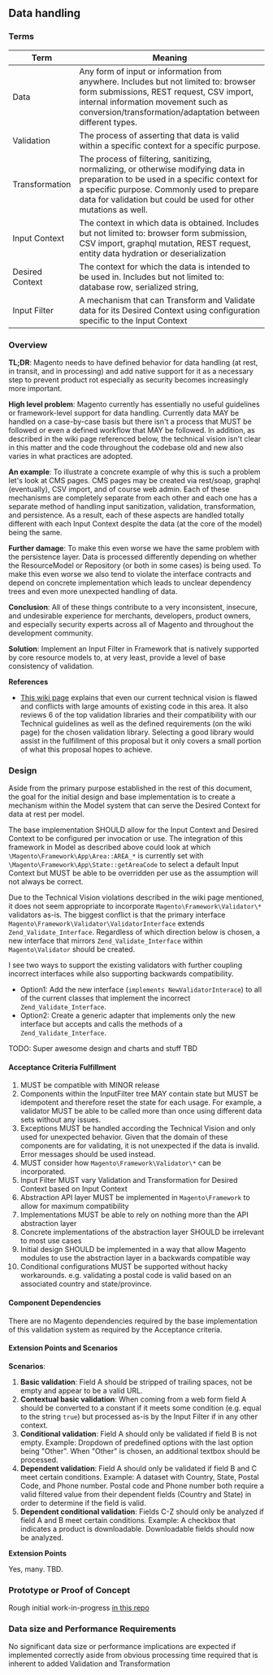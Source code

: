## Data handling


### Terms

Term|Meaning
----|-------
Data|Any form of input or information from anywhere. Includes but not limited to: browser form submissions, REST request, CSV import, internal information movement such as conversion/transformation/adaptation between different types. 
Validation|The process of asserting that data is valid within a specific context for a specific purpose.
Transformation|The process of filtering, sanitizing, normalizing, or otherwise modifying data in preparation to be used in a specific context for a specific purpose. Commonly used to prepare data for validation but could be used for other mutations as well.
Input Context|The context in which data is obtained. Includes but not limited to: browser form submission, CSV import, graphql mutation, REST request, entity data hydration or deserialization
Desired Context|The context for which the data is intended to be used in. Includes but not limited to: database row, serialized string,
Input Filter|A mechanism that can Transform and Validate data for its Desired Context using configuration specific to the Input Context

### Overview

**TL;DR**: Magento needs to have defined behavior for data handling (at rest, in transit, and in processing) and add native support for it as a necessary step to prevent product rot especially as security becomes increasingly more important.

**High level problem**: Magento currently has essentially no useful guidelines or framework-level support for data handling. 
Currently data MAY be handled on a case-by-case basis but there isn't a process that MUST be followed or even a defined workflow that MAY be followed. In addition, as described in the wiki page referenced below, the technical vision isn't clear in this matter and the code throughout the codebase old and new also varies in what practices are adopted. 
 
**An example**: To illustrate a concrete example of why this is such a problem let's look at CMS pages. 
CMS pages may be created via rest/soap, graphql (eventually), CSV import, and of course web admin. 
Each of these mechanisms are completely separate from each other and each one has a separate method of handling input sanitization, validation, transformation, and persistence. 
As a result, each of these aspects are handled totally different with each Input Context despite the data (at the core of the model) being the same.

**Further damage**: To make this even worse we have the same problem with the persistence layer. 
Data is processed differently depending on whether the ResourceModel or Repository (or both in some cases) is being used. 
To make this even worse we also tend to violate the interface contracts and depend on concrete implementation which leads to unclear dependency trees and even more unexpected handling of data. 

**Conclusion**: All of these things contribute to a very inconsistent, insecure, and undesirable experience for merchants, developers, product owners, and especially security experts across all of Magento and throughout the development community.

**Solution**: Implement an Input Filter in Framework that is natively supported by core resource models to, at very least, provide a level of base consistency of validation.

**References**
* [This wiki page](https://wiki.corp.magento.com/pages/viewpage.action?spaceKey=MAGE2&title=Proposal%3A+Data+Validation+Unification) explains that even our current technical vision is flawed and conflicts with large amounts of existing code in this area. It also reviews 6 of the top validation libraries and their compatibility with our Technical guidelines as well as the defined requirements (on the wiki page) for the chosen validation library. Selecting a good library would assist in the fulfillment of this proposal but it only covers a small portion of what this proposal hopes to achieve.  

### Design

Aside from the primary purpose established in the rest of this document, the goal for the initial design and base implementation is to create a mechanism within the Model system that can serve the Desired Context for data at rest per model.
  
The base implementation SHOULD allow for the Input Context and Desired Context to be configured per invocation or use. The integration of this framework in Model as described above could look at which `\Magento\Framework\App\Area::AREA_*` is currently set with `\Magento\Framework\App\State::getAreaCode` to select a default Input Context but MUST be able to be overridden per use as the assumption will not always be correct.

Due to the Technical Vision violations described in the wiki page mentioned, it does not seem appropriate to incorporate `Magento\Framework\Validator\*` validators as-is. The biggest conflict is that the primary interface `Magento\Framework\Validator\ValidatorInterface` extends `Zend_Validate_Interface`. Regardless of which direction below is chosen, a new interface that mirrors `Zend_Validate_Interface` within `Magento\Validator` should be created.

I see two ways to support the existing validators with further coupling incorrect interfaces while also supporting backwards compatibility. 
* Option1: Add the new interface (`implements NewValidatorInterace`) to all of the current classes that implement the incorrect `Zend_Validate_Interface`. 
* Option2: Create a generic adapter that implements only the new interface but accepts and calls the methods of a `Zend_Validate_Interface`. 


TODO: Super awesome design and charts and stuff TBD

#### Acceptance Criteria Fulfillment

1. MUST be compatible with MINOR release
1. Components within the InputFilter tree MAY contain state but MUST be idempotent and therefore reset the state for each usage. For example, a validator MUST be able to be called more than once using different data sets without any issues. 
1. Exceptions MUST be handled according the Technical Vision and only used for unexpected behavior. Given that the domain of these components are for validating, it is not unexpected if the data is invalid. Error messages should be used instead. 
1. MUST consider how `Magento\Framework\Validator\*` can be incorporated. 
1. Input Filter MUST vary Validation and Transformation for Desired Context based on Input Context
1. Abstraction API layer MUST be implemented in `Magento\Framework` to allow for maximum compatibility
1. Implementations MUST be able to rely on nothing more than the API abstraction layer
1. Concrete implementations of the abstraction layer SHOULD be irrelevant to most use cases
1. Initial design SHOULD be implemented in a way that allow Magento modules to use the abstraction layer in a backwards compatible way
1. Conditional configurations MUST be supported without hacky workarounds. e.g. validating a postal code is valid based on an associated country and state/province.   

#### Component Dependencies

There are no Magento dependencies required by the base implementation of this validation system as required by the Acceptance criteria. 

#### Extension Points and Scenarios

**Scenarios**:

1. **Basic validation**: Field A should be stripped of trailing spaces, not be empty and appear to be a valid URL.
1. **Contextual basic validation**: When coming from a web form field A should be converted to a constant if it meets some condition (e.g. equal to the string `true`) but processed as-is by the Input Filter if in any other context.
1. **Conditional validation**: Field A should only be validated if field B is not empty. Example: Dropdown of predefined options with the last option being "Other". When "Other" is chosen, an additional textbox should be processed.
1. **Dependent validation**: Field A should only be validated if field B and C meet certain conditions. Example: A dataset with Country, State, Postal Code, and Phone number. Postal code and Phone number both require a valid filtered value from their dependent fields (Country and State) in order to determine if the field is valid.
1. **Dependent conditional validation**: Fields C-Z should only be analyzed if field A and B meet certain conditions. Example: A checkbox that indicates a product is downloadable. Downloadable fields should now be analyzed. 

**Extension Points**

Yes, many. TBD.
 

### Prototype or Proof of Concept

Rough initial work-in-progress [in this repo](https://github.com/nathanjosiah/magento-data-framework/blob/master/Magento/Framework/InputFilter.php)

### Data size and Performance Requirements

No significant data size or performance implications are expected if implemented correctly aside from obvious processing time required that is inherent to added Validation and Transformation 

